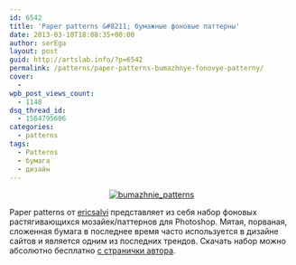 ```yaml
---
id: 6542
title: 'Paper patterns &#8211; бумажные фоновые паттерны'
date: 2013-03-18T18:08:35+00:00
author: serEga
layout: post
guid: http://artslab.info/?p=6542
permalink: /patterns/paper-patterns-bumazhnye-fonovye-patterny/
cover:
  -
wpb_post_views_count:
  - 1148
dsq_thread_id:
  - 1564795606
categories:
  - patterns
tags:
  - Patterns
  - бумага
  - дизайн
---
```

<center>
  <a href="http://googledrive.com/host/0B9lHVSSSdxdxd0hjdUdmRzY3Tjg/bumazhnie_patterns.jpg"><img src="http://googledrive.com/host/0B9lHVSSSdxdxd0hjdUdmRzY3Tjg/bumazhnie_patterns.jpg" alt="bumazhnie_patterns" class="aligncenter size-full wp-image-6543" srcset="http://googledrive.com/host/0B9lHVSSSdxdxd0hjdUdmRzY3Tjg/bumazhnie_patterns.jpg 250w, http://googledrive.com/host/0B9lHVSSSdxdxd0hjdUdmRzY3Tjg/bumazhnie_patterns-100x100.jpg 100w, http://googledrive.com/host/0B9lHVSSSdxdxd0hjdUdmRzY3Tjg/bumazhnie_patterns-150x150.jpg 150w" sizes="(max-width: 250px) 100vw, 250px" /></a>
</center>

Paper patterns от [ericsalvi](http://ericsalvi.deviantart.com/) представляет из себя набор фоновых растягивающихся мозайек/паттернов для Photoshop. Мятая, порваная, сложенная бумага в последнее время часто используется в дизайне сайтов и является одним из последних трендов. Скачать набор можно абсолютно бесплатно [с странички автора](http://ericsalvi.deviantart.com/art/Parchment-Paper-Patterns-32946988).